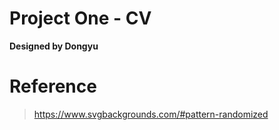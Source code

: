 # Project One - CV

**Designed by Dongyu**

# Reference
> https://www.svgbackgrounds.com/#pattern-randomized
> 
